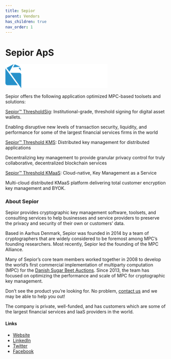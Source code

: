 ```yaml
---
title: Sepior
parent: Vendors
has_children: true
nav_order: 1
---
```


# Sepior ApS

![Sepior](/assets/images/sepior_logo_dark.png)


Sepior offers the following application optimized MPC-based toolsets and solutions:

[Sepior™ ThresholdSig](https://sepior.com/thresholdsig): Institutional-grade, threshold signing for digital asset wallets. 

Enabling disruptive new levels of transaction security, liquidity, and performance for some of the largest financial services firms in the world 

[Sepior™ Threshold KMS](https://sepior.com/threshold-kms): Distributed key management for distributed applications

Decentralizing key management to provide granular privacy control for truly collaborative, decentralized blockchain services 

[Sepior™ Threshold KMaaS](https://sepior.com/threshold-kmaas): Cloud-native, Key Management as a Service

Multi-cloud distributed KMaaS platform delivering total customer encryption key management and BYOK. 

### About Sepior

Sepior provides cryptographic key management software, toolsets, and consulting services to help businesses and service providers to preserve the privacy and security of their own or customers’ data.

Based in Aarhus Denmark, Sepior was founded in 2014 by a team of cryptographers that are widely considered to be foremost among MPC’s founding researchers. Most recently, Sepior led the founding of the MPC Alliance.

Many of Sepior’s core team members worked together in 2008 to develop the world’s first commercial implementation of multiparty computation (MPC) for the [Danish Sugar Beet Auctions](https://csrc.nist.gov/csrc/media/events/meeting-on-privacy-enhancing-cryptography/documents/toft.pdf). Since 2013, the team has focused on optimizing the performance and scale of MPC for cryptographic key management. 

Don’t see the product you’re looking for. No problem, [contact us](https://sepior.com/contact) and we may be able to help you out!

The company is private, well-funded, and has customers which are some of the largest financial services and IaaS providers in the world.

#### Links
- [Website](http://www.sepior.com)
- [LinkedIn](https://www.linkedin.com/company/sepior-kmaas/)
- [Twitter](https://twitter.com/SepiorCorp)
- [Facebook](https://www.facebook.com/sepior/)


